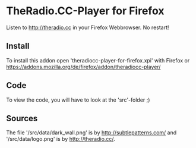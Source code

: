 # TheRadio.CC-Player for Firefox #

Listen to http://theradio.cc in your Firefox Webbrowser.
No restart!

## Install ##

To install this addon open 'theradiocc-player-for-firefox.xpi' with Firefox or https://addons.mozilla.org/de/firefox/addon/theradiocc-player/

## Code ##

To view the code, you will have to look at the 'src'-folder ;)

## Sources ##

The file '/src/data/dark_wall.png' is by http://subtlepatterns.com/ and '/src/data/logo.png' is by http://theradio.cc/.
